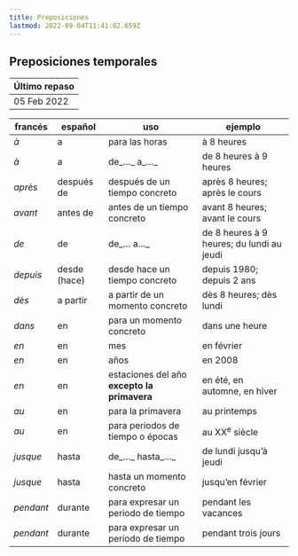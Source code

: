 ```yaml
---
title: Preposiciones
lastmod: 2022-09-04T11:41:02.659Z
---
```


## Preposiciones temporales

| Último repaso |
| ------------- |
|  05 Feb 2022  |

| francés                                 | español                      | uso                                			| ejemplo                |
| --------------------------------------- | ---------------------------- | ---------------------------------------------| ---------------------- |
| _à_                                     | a                            | para las horas                     			| à 8 heures             					|
| _à_                                     | a                            | de_…_ a_…_                        			 | de 8 heures à 9 heures 					|
| _après_                                 | después de                   | después de un tiempo concreto    			 | après 8 heures; après le cours         		|
| _avant_                                 | antes de                     | antes de un tiempo concreto       			 | avant 8 heures; avant le cours         		 |
| _de_                                    | de                           | de_… a…_                           			| de 8 heures à 9 heures; du lundi au jeudi   |
| _depuis_                                | desde (hace)                 | desde hace un tiempo concreto      			| depuis 1980; depuis 2 ans            		 |
| _dès_                                   | a partir                     | a partir de un momento concreto    			| dès 8 heures; dès lundi					|
| _dans_                                  | en                           | para un momento concreto           			| dans une heure         					|
| _en_                                    | en                           | mes                                			| en février             					|
| _en_                                    | en                           | años                               			| en 2008                					|
| _en_                                    | en                           | estaciones del año **excepto la primavera** 	| en été, en automne, en hiver 				|
| _au_                                    | en                           | para la primavera            	  			| au printemps           					|
| _au_                                    | en                           | para periodos de tiempo o épocas   			| au XX<sup>e</sup> siècle     				|
| _jusque_                                | hasta                        | de_…_ hasta_…_                     			| de lundi jusqu’à jeudi 					|
| _jusque_                                | hasta                        | hasta un momento concreto               		| jusqu’en février             				|
| _pendant_                               | durante                      | para expresar un periodo de tiempo 			| pendant les vacances   					|
| _pendant_                               | durante                      | para expresar un periodo de tiempo 			| pendant trois jours                     |

## 
